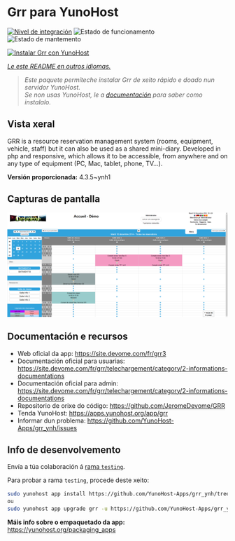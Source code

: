 <!--
NOTA: Este README foi creado automáticamente por <https://github.com/YunoHost/apps/tree/master/tools/readme_generator>
NON debe editarse manualmente.
-->

# Grr para YunoHost

[![Nivel de integración](https://dash.yunohost.org/integration/grr.svg)](https://dash.yunohost.org/appci/app/grr) ![Estado de funcionamento](https://ci-apps.yunohost.org/ci/badges/grr.status.svg) ![Estado de mantemento](https://ci-apps.yunohost.org/ci/badges/grr.maintain.svg)

[![Instalar Grr con YunoHost](https://install-app.yunohost.org/install-with-yunohost.svg)](https://install-app.yunohost.org/?app=grr)

*[Le este README en outros idiomas.](./ALL_README.md)*

> *Este paquete permíteche instalar Grr de xeito rápido e doado nun servidor YunoHost.*  
> *Se non usas YunoHost, le a [documentación](https://yunohost.org/install) para saber como instalalo.*

## Vista xeral

GRR is a resource reservation management system (rooms, equipment, vehicle, staff) but it can also be used as a shared mini-diary. Developed in php and responsive, which allows it to be accessible, from anywhere and on any type of equipment (PC, Mac, tablet, phone, TV...).


**Versión proporcionada:** 4.3.5~ynh1

## Capturas de pantalla

![Captura de pantalla de Grr](./doc/screenshots/home.png)

## Documentación e recursos

- Web oficial da app: <https://site.devome.com/fr/grr3>
- Documentación oficial para usuarias: <https://site.devome.com/fr/grr/telechargement/category/2-informations-documentations>
- Documentación oficial para admin: <https://site.devome.com/fr/grr/telechargement/category/2-informations-documentations>
- Repositorio de orixe do código: <https://github.com/JeromeDevome/GRR>
- Tenda YunoHost: <https://apps.yunohost.org/app/grr>
- Informar dun problema: <https://github.com/YunoHost-Apps/grr_ynh/issues>

## Info de desenvolvemento

Envía a túa colaboración á [rama `testing`](https://github.com/YunoHost-Apps/grr_ynh/tree/testing).

Para probar a rama `testing`, procede deste xeito:

```bash
sudo yunohost app install https://github.com/YunoHost-Apps/grr_ynh/tree/testing --debug
ou
sudo yunohost app upgrade grr -u https://github.com/YunoHost-Apps/grr_ynh/tree/testing --debug
```

**Máis info sobre o empaquetado da app:** <https://yunohost.org/packaging_apps>
